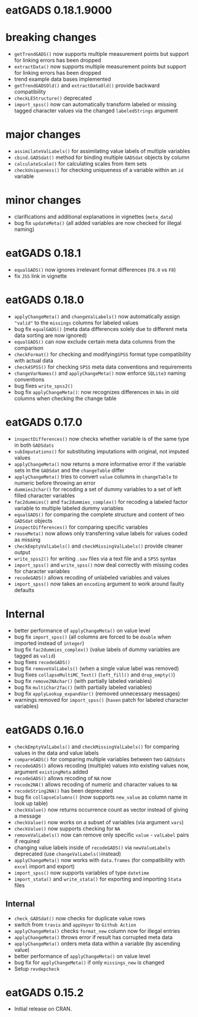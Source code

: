 # eatGADS 0.18.1.9000

# breaking changes
* `getTrendGADS()` now supports multiple measurement points but support for linking errors has been dropped
* `extractData()` now supports multiple measurement points but support for linking errors has been dropped
* trend example data bases implemented
* `getTrendGADSOld()` and `extractDataOld()` provide backward compatibility
* `checkLEStructure()` deprecated
* `import_spss()` now can automatically transform labeled or missing tagged character values via the changed `labeledStrings` argument

# major changes
* `assimilateValLabels()` for assimilating value labels of multiple variables
* `cbind.GADSdat()` method for binding multiple `GADSdat` objects by column
* `calculateScale()` for calculating scales from item sets
* `checkUniqueness()` for checking uniqueness of a variable within an `id` variable

# minor changes
* clarifications and additional explanations in vignettes (`meta_data`)
* bug fix `updateMeta()` (all added variables are now checked for illegal naming)


# eatGADS 0.18.1

* `equalGADS()` now ignores irrelevant format differences (`F8.0` vs `F8`)
* fix `JSS` link in vignette


# eatGADS 0.18.0

* `applyChangeMeta()` and `changeValLabels()` now automatically assign `"valid"` to the `missings` columns for labeled values
* bug fix `equalGADS()` (meta data differences solely due to different meta data sorting are now ignored) 
* `equalGADS()` can now exclude certain meta data columns from the comparison
* `checkFormat()` for checking and modifying`SPSS` format type compatibility with actual data
* `check4SPSS()` for checking `SPSS` meta data conventions and requirements
* `changeVarNames()` and `applyChangeMeta()` now enforce `SQLite3` naming conventions
* bug fixes `write_spss2()`
* bug fix `applyChangeMeta()`: now recognizes differences in `NAs` in old columns when checking the change table


# eatGADS 0.17.0

* `inspectDifferences()` now checks whether variable is of the same type in both `GADSdats`
* `subImputations()` for substituting imputations with original, not imputed values
* `applyChangeMeta()` now returns a more informative error if the variable sets in the `GADSdat` and the `changeTable` differ
* `applyChangeMeta()` tries to convert `value` columns in `changeTable` to numeric before throwing an error
* `dummies2char()` for recoding a set of dummy variables to a set of left filled character variables
* `fac2dummies()` and `fac2dummies_complex()` for recoding a labeled factor variable to multiple labeled dummy variables
* `equalGADS()` for comparing the complete structure and content of two `GADSdat` objects
* `inspectDifferences()` for comparing specific variables
* `reuseMeta()` now allows only transferring value labels for values coded as missing
* `checkEmptyValLabels()` and `checkMissingValLabels()` provide cleaner output
* `write_spss2()` for writing `.sav` files via a text file and a `SPSS` syntax
* `import_spss()` and `write_spss()` now deal correctly with missing codes for character variables
* `recodeGADS()` allows recoding of unlabeled variables and values
* `import_spss()` now takes an `encoding` argument to work around faulty defaults


# Internal
* better performance of `applyChangeMeta()` on value level
* bug fix `import_spss()` (all columns are forced to be `double` when imported instead of `integer`)
* bug fix `fac2dummies_complex()` (value labels of dummy variables are tagged as `valid`)
* bug fixes `recodeGADS()`
* bug fix `removeValLabels()` (when a single value label was removed)
* bug fixes `collapseMultiMC_Text()` (`left_fill()` and `drop_empty()`)
* bug fix `remove2NAchar()` (with partially labeled variables)
* bug fix `multiChar2fac()` (with partially labeled variables)
* bug fix `applyLookup_expandVar()` (removed unnecessary messages)
* warnings removed for `import_spss()` (`haven` patch for labeled character variables)


# eatGADS 0.16.0

* `checkEmptyValLabels()` and `checkMissingValLabels()` for comparing values in the data and value labels
* `compareGADS()` for comparing multiple variables between two `GADSdats`
* `recodeGADS()` allows recoding (multiple) values into existing values now, argument `existingMeta` added
* `recodeGADS()` allows recoding of `NA` now
* `recode2NA()` allows recoding of numeric and character values to `NA`
* `recodeString2NA()` has been deprecated
* bug fix `collapseColumns()` (now supports `new_value` as column name in look up table)
* `checkValue()` now returns occurrence count as vector instead of giving a message
* `checkValue()` now works on a subset of variables (via argument `vars`)
* `checkValue()` now supports checking for `NA`
* `removeValLabels()` now can remove only specific `value` - `valLabel` pairs if required 
* changing value labels inside of `recodeGADS()` via `newValueLabels` deprecated (use `changeValLabels()`instead)
* `applyChangeMeta()` now works with `data.frames` (for compatibility with `excel` import and export)
* `import_spss()` now supports variables of type `datetime` 
* `import_stata()` and `write_stata()` for exporting and importing `Stata` files

## Internal
* `check_GADSdat()` now checks for duplicate value rows
* switch from `travis` and `appVeyor` to `Github Action`
* `applyChangeMeta()` checks `format_new` column now for illegal entries
* `applyChangeMeta()` throws error if result has corrupted meta data
* `applyChangeMeta()` orders meta data within a variable (by ascending value)
* better performance of `applyChangeMeta()` on value level
* bug fix for `applyChangeMeta()` if only `missings_new` is changed
* Setup `revdepcheck`


# eatGADS 0.15.2

* Initial release on CRAN.
